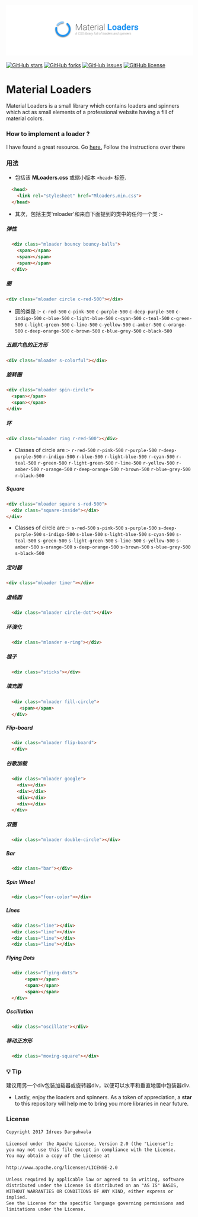 ![Image](/art/poster-github.png)

[![GitHub stars](https://img.shields.io/github/stars/smartagent47/MaterialLoaders.svg)](https://github.com/smartagent47/MaterialLoaders/stargazers) [![GitHub forks](https://img.shields.io/github/forks/smartagent47/MaterialLoaders.svg)](https://github.com/smartagent47/MaterialLoaders/network) [![GitHub issues](https://img.shields.io/github/issues/smartagent47/MaterialLoaders.svg)](https://github.com/smartagent47/MaterialLoaders/issues) [![GitHub license](https://img.shields.io/badge/license-Apache%202-blue.svg)](https://raw.githubusercontent.com/smartagent47/MaterialLoaders/master/LICENSE)

# Material Loaders

Material Loaders is a small library which contains loaders and spinners which act as small elements of a professional website 
having a fill of material colors. 


### How to implement a loader ?

I have found a great resource. Go <a href="https://www.w3schools.com/howto/howto_css_loader.asp">here.</a> Follow the instructions over there


### 用法 

* 包括该 **MLoaders.css** 或缩小版本 `<head>` 标签.

```html
  <head> 
    <link rel="stylesheet" href="Mloaders.min.css">
  </head>
  ```
  
* 其次，包括主类'mloader'和来自下面提到的类中的任何一个类 :- 
  
  
##### 弹性 
 ```html
   <div class="mloader bouncy bouncy-balls">
     <span></span>
     <span></span>
     <span></span>
   </div>
  ```
##### 圈
  ```html
  <div class="mloader circle c-red-500"></div>
  ```
  * 圆的类是 :- 
    `c-red-500`
    `c-pink-500`
    `c-purple-500`
    `c-deep-purple-500`
    `c-indigo-500`
    `c-blue-500`
    `c-light-blue-500`
    `c-cyan-500`
    `c-teal-500`
    `c-green-500`
    `c-light-green-500`
    `c-lime-500`
    `c-yellow-500`
    `c-amber-500`
    `c-orange-500`
    `c-deep-orange-500`
    `c-brown-500`
    `c-blue-grey-500`
    `c-black-500`
    
    
##### 五颜六色的正方形
  ```html
  <div class="mloader s-colorful"></div>
  ```
    
##### 旋转圈
  ```html
  <div class="mloader spin-circle">
    <span></span>
    <span></span>
  </div>
  ```
##### 环
  ```html
  <div class="mloader ring r-red-500"></div>
  ```
  
  * Classes of circle are :- 
    `r-red-500`
    `r-pink-500`
    `r-purple-500`
    `r-deep-purple-500`
    `r-indigo-500`
    `r-blue-500`
    `r-light-blue-500`
    `r-cyan-500`
    `r-teal-500`
    `r-green-500`
    `r-light-green-500`
    `r-lime-500`
    `r-yellow-500`
    `r-amber-500`
    `r-orange-500`
    `r-deep-orange-500`
    `r-brown-500`
    `r-blue-grey-500`
    `r-black-500`
    
    
##### Square
  ```html
  <div class="mloader square s-red-500">
    <div class="square-inside"></div>
  </div>
  ```
  
  * Classes of circle are :- 
    `s-red-500`
    `s-pink-500`
    `s-purple-500`
    `s-deep-purple-500`
    `s-indigo-500`
    `s-blue-500`
    `s-light-blue-500`
    `s-cyan-500`
    `s-teal-500`
    `s-green-500`
    `s-light-green-500`
    `s-lime-500`
    `s-yellow-500`
    `s-amber-500`
    `s-orange-500`
    `s-deep-orange-500`
    `s-brown-500`
    `s-blue-grey-500`
    `s-black-500`
    
    
##### 定时器
  ```html
  <div class="mloader timer"></div>
  ```
##### 虚线圆
```html
  <div class="mloader circle-dot"></div>
  ```
##### 环演化
```html
  <div class="mloader e-ring"></div>
  ```

##### 棍子
```html
  <div class="sticks"></div>
  ```
  
##### 填充圆
```html
  <div class="mloader fill-circle">
     <span></span>
  </div>
  ```
  
##### Flip-board
```html
  <div class="mloader flip-board">
  </div>
  ```
  
##### 谷歌加载
```html
  <div class="mloader google">
    <div></div>
    <div></div>
    <div></div>
    <div></div>
  </div>
  ```
##### 双圈
```html
  <div class="mloader double-circle"></div>
```

##### Bar
```html
  <div class="bar"></div>
```

##### Spin Wheel
```html
  <div class="four-color"></div>
```

##### Lines 
```html
  <div class="line"></div>
  <div class="line"></div>
  <div class="line"></div>
  <div class="line"></div>
 ```

##### Flying Dots
```html
  <div class="flying-dots">
       <span></span>
       <span></span>
       <span></span>
  </div>
 ```
 
##### Oscillation
```html
  <div class="oscillate"></div>
```

##### 移动正方形
```html
  <div class="moving-square"></div>
```

### :bulb: Tip

建议用另一个div包装加载器或旋转器div，以便可以水平和垂直地居中包装器div. 

  
 * Lastly, enjoy the loaders and spinners. As a token of appreciation, a **star** to this repository will help me to bring you more libraries in near future.


 ### License
 
    Copyright 2017 Idrees Dargahwala

    Licensed under the Apache License, Version 2.0 (the "License");
    you may not use this file except in compliance with the License.
    You may obtain a copy of the License at

    http://www.apache.org/licenses/LICENSE-2.0

    Unless required by applicable law or agreed to in writing, software
    distributed under the License is distributed on an "AS IS" BASIS,
    WITHOUT WARRANTIES OR CONDITIONS OF ANY KIND, either express or implied.
    See the License for the specific language governing permissions and
    limitations under the License.

